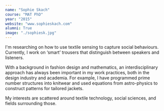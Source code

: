 ```yaml
---
name: "Sophie Skach"
course: "MAT PhD"
year: "2015"
website: "www.sophieskach.com"
alumni: True
image: "./sophiesk.jpg"
---
```

I'm researching on how to use textile sensing to capture social behaviours. Currently, I work on ‘smart’ trousers that distinguish between speakers and listeners.

With a background in fashion design and mathematics, an interdisciplinary approach has always been important in my work practices, both in the design industry and academia. For example, I have programmed prime number structures into knitwear and used equations from astro-physics to construct patterns for tailored jackets.

My interests are scattered around textile technology, social sciences, and fields surrounding those.